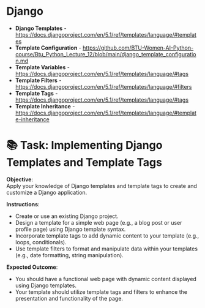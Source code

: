 # Django

- **Django Templates** - https://docs.djangoproject.com/en/5.1/ref/templates/language/#templates
- **Template Configuration** - https://github.com/BTU-Women-AI-Python-course/Btu_Python_Lecture_12/blob/main/django_template_configuration.md
- **Template Variables** - https://docs.djangoproject.com/en/5.1/ref/templates/language/#tags
- **Template Filters** - https://docs.djangoproject.com/en/5.1/ref/templates/language/#filters
- **Template Tags** - https://docs.djangoproject.com/en/5.1/ref/templates/language/#tags
- **Template Inheritance** - https://docs.djangoproject.com/en/5.1/ref/templates/language/#template-inheritance

  
# 📚 Task: Implementing Django Templates and Template Tags

**Objective**:  
Apply your knowledge of Django templates and template tags to create and customize a Django application.

**Instructions**:
- Create or use an existing Django project.
- Design a template for a simple web page (e.g., a blog post or user profile page) using Django template syntax.
- Incorporate template tags to add dynamic content to your template (e.g., loops, conditionals).
- Use template filters to format and manipulate data within your templates (e.g., date formatting, string manipulation).

**Expected Outcome**:
- You should have a functional web page with dynamic content displayed using Django templates.
- Your template should utilize template tags and filters to enhance the presentation and functionality of the page.
  
